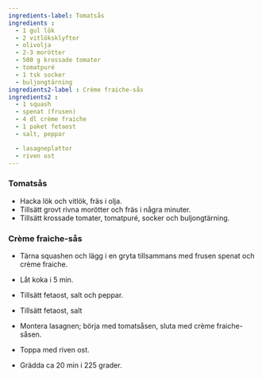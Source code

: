 ```yaml
---
ingredients-label: Tomatsås
ingredients :
  - 1 gul lök
  - 2 vitlöksklyftor
  - olivolja
  - 2-3 morötter
  - 500 g krossade tomater
  - tomatpuré
  - 1 tsk socker
  - buljongtärning
ingredients2-label : Crème fraiche-sås
ingredients2 :
  - 1 squash
  - spenat (frusen)
  - 4 dl crème fraiche
  - 1 paket fetaost
  - salt, peppar

  - lasagneplattor 
  - riven ost
---
```

### Tomatsås
* Hacka lök och vitlök, fräs i olja.
* Tillsätt grovt rivna morötter och fräs i några minuter.
* Tillsätt krossade tomater, tomatpuré, socker och buljongtärning. 

### Crème fraiche-sås
* Tärna squashen och lägg i en gryta tillsammans med frusen spenat och crème fraiche.
* Låt koka i 5 min.
* Tillsätt fetaost, salt och peppar.  
* Tillsätt fetaost, salt

* Montera lasagnen; börja med tomatsåsen, sluta med crème fraiche-såsen. 
* Toppa med riven ost.
* Grädda ca 20 min i 225 grader. 